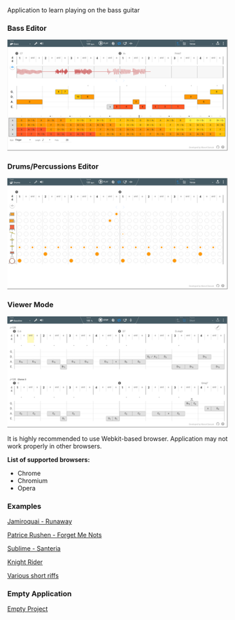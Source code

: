 Application to learn playing on the bass guitar


### Bass Editor
![Section Mode - Bass Editation](docs/bass.png)

### Drums/Percussions Editor
![Section Mode - Drums Editation](docs/drums.png)

### Viewer Mode
![Playlist Mode](docs/playlist.png)


It is highly recommended to use Webkit-based browser. Application may not work properly in other browsers.

**List of supported browsers:**

* Chrome
* Chromium
* Opera


### Examples

[Jamiroquai - Runaway](http://rawgit.com/marcel-dancak/drums-and-bass/master/dist/latest/index.html#Jamiroquai-Runaway)

[Patrice Rushen - Forget Me Nots](http://rawgit.com/marcel-dancak/drums-and-bass/master/dist/latest/index.html#PatriceRushen-ForgetMeNots)

[Sublime - Santeria](http://rawgit.com/marcel-dancak/drums-and-bass/master/dist/latest/index.html#Sublime-Santeria)

[Knight Rider](http://rawgit.com/marcel-dancak/drums-and-bass/master/dist/latest/index.html#KnightRider)

[Various short riffs](http://rawgit.com/marcel-dancak/drums-and-bass/master/dist/latest/index.html#Riffs)


### Empty Application

[Empty Project](http://rawgit.com/marcel-dancak/drums-and-bass/master/dist/latest/index.html)
